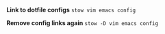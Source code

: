 **Link to dotfile configs**
`stow vim emacs config`

**Remove config links again**
`stow -D vim emacs config`
